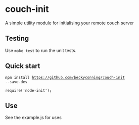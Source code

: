 couch-init
==========

A simple utility module for initialising your remote couch server

## Testing
Use <code>make test</code> to run the unit tests.

## Quick start
<code>npm install https://github.com/beckyconning/couch-init --save-dev</code>

<code>require('node-init');</code>
    
## Use    
See the example.js for uses
